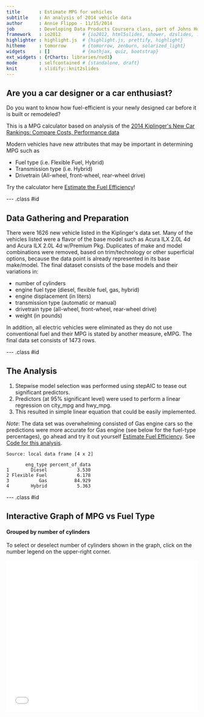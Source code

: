 ```yaml
---
title       : Estimate MPG for vehicles
subtitle    : An analysis of 2014 vehicle data
author      : Annie Flippo - 11/15/2014
job         : Developing Data Products Coursera class, part of Johns Hopkins Data Science Series
framework   : io2012        # {io2012, html5slides, shower, dzslides, ...}
highlighter : highlight.js  # {highlight.js, prettify, highlight}
hitheme     : tomorrow      # {tomorrow, zenburn, solarized_light}
widgets     : []            # {mathjax, quiz, bootstrap}
ext_widgets : {rCharts: libraries/nvd3}
mode        : selfcontained # {standalone, draft}
knit        : slidify::knit2slides
--- 
```


## Are you a car designer or a car enthusiast?
Do you want to know how fuel-efficient is your newly designed car before it is built or remodeled?

This is a MPG calculator based on analysis of the [2014 Kiplinger's New Car Rankings: Compare Costs, Performance data](http://www.kiplinger.com/tool/cars/T011-S001-2012-new-car-rankings-compare-costs-performance-da/index.php?table=all&mfr=&filter=all?id=all)

Modern vehicles have new attributes that may be important in determining MPG such as
- Fuel type (i.e. Flexible Fuel, Hybrid)
- Transmission type (i.e. Hybrid)
- Drivetrain (All-wheel, front-wheel, rear-wheel drive)

Try the calculator here [Estimate the Fuel Efficiency](https://acflippo.shinyapps.io/estimateMPG/)!

--- .class #id 

## Data Gathering and Preparation

There were 1626 new vehicle listed in the Kiplinger's data set.  Many of the vehicles listed were a flavor of the base model such as Acura ILX 2.0L 4d and Acura ILX 2.0L 4d w/Premium Pkg.  Duplicates of make and model combinations were removed, based on trim/technology or other superficial options, because the data point is already represented in its base make/model.  The final dataset consists of the base models and their variations in:
- number of cylinders
- engine fuel type (diesel, flexible fuel, gas, hybrid)
- engine displacement (in liters)
- transmission type (automatic or manual)
- drivetrain type (all-wheel, front-wheel, rear-wheel drive)
- weight (in pounds)

In addition, all electric vehicles were eliminated as they do not use conventional fuel and their MPG is stated by another measure, eMPG.  The final data set consists of 1473 rows.

--- .class #id 

## The Analysis

1. Stepwise model selection was performed using stepAIC to tease out significant predictors.  
2. Predictors (at 95% significant level) were used to perform a linear regression on city\_mpg and hwy\_mpg.
3. This resulted in simple linear equation that could be easily implemented.

*Note*: The data set was overwhelming consisted of Gas engine cars so the predictions were more accurate for Gas engine (see below for the fuel-type percentages), go ahead and try it out yourself [Estimate Fuel Efficiency](https://acflippo.shinyapps.io/estimateMPG/). See [Code for this analysis](https://github.com/acflippo/mpg_presentation/tree/gh-pages).


```
Source: local data frame [4 x 2]

       eng_type percent_of_data
1        Diesel           3.530
2 Flexible Fuel           6.178
3           Gas          84.929
4        Hybrid           5.363
```

--- .class #id 

## Interactive Graph of MPG vs Fuel Type 
#### Grouped by number of cylinders  

To select or deselect number of cylinders shown in the graph, click on the number legend on the upper-right corner. 

<iframe src=' assets/fig/nvd3plot2.html ' scrolling='no' frameBorder='0' seamless class='rChart nvd3 ' id=iframe- chart1 ></iframe> <style>iframe.rChart{ width: 100%; height: 400px;}</style>





